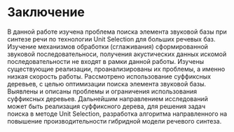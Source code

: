 # Заключение
В данной работе изучена проблема поиска элемента звуковой базы при синтезе речи по технологии Unit Selection для больших речевых баз. Изучение механизмов обработки (сглаживания) сформированной звуковой последовательноси, получения акустических данных искомой последовательности не входят в рамки данной работы. Изучены существующие реализации, проанализированы их проблемы, а именно низкая скорость работы. Рассмотрено использование суффиксных деревьев, с целью оптимизации поиска элемента звуковой базы. Выявлены и описаны проблемы и ограничения использования суффиксных деревьев. Дальнейшим направлением исследований может быть реализация суффиксного дерева, для решения задач поиска в методе Unit Selection, разработка алгоритма направленного на повышение производительности гибридной модели речевого синтеза.